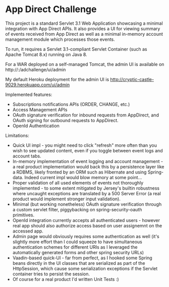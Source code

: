 App Direct Challenge
====================

This project is a standard Servlet 3.1 Web Application showcasing a minimal integration with App Direct APIs.
It also provides a UI for viewing summary of events received from App Direct as well as a minimal in-memory account management module
which processes those events.

To run, it requires a Servlet 3.1-compliant Servlet Container (such as Apache Tomcat 8.x) running on Java 8.

For a WAR deployed on a self-managed Tomcat, the admin UI is available on http://<hostname>:<port>/adchallenge/ui/admin

My default Heroku deployment for the admin UI is http://cryptic-castle-9029.herokuapp.com/ui/admin

Implemented features:
- Subscriptions notifications APIs (ORDER, CHANGE, etc.)
- Access Management APIs
- OAuth signature verification for inbound requests from AppDirect, and OAuth signing for outbound requests to AppDirect.
- OpenId Authentication   

Limitations:
- Quick UI impl - you might need to click "refresh" more often than you wish to see updated content, even if you toggle between event logs and account tabs.
- In-memory implementation of event logging and account management - a real product implementation would back this by a persistence layer like a RDBMS, likely fronted by an ORM such as Hibernate and using Spring-data. Indeed current impl would blow memory at some point...
- Proper validation of all used elements of events not thoroughly implemented - to some extent mitigated by Jersey's builtin robustness where uncaught exceptions are translated by a 500 Server Error (a real product would implement stronger input validation).
- Minimal (but working nonetheless) OAuth signature verification through a custom servlet filter, piggybacking on spring-security-oauth primitives.
- OpenId integration currently accepts all authenticated users - however real app should also authorize access based on user assignemnt on the accessed app.
- Admin page would obviously requires some authentication as well (it's slightly more effort than I could squeeze to have simultaneous authentication schemes for different URIs as I leveraged the automatically generated forms and other spring security URLs)
- Vaadin-based quick-UI - far from perfect, as I hooked some Spring beans directly in the UI classes that are serialized as part of the HttpSession, which cause some serialization exceptions if the Servlet container tries to persist the session.  
- Of course for a real product I'd written Unit Tests :)
